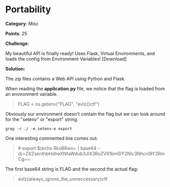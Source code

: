 # Portability

**Category**: Misc

**Points**: 25

**Challenge**: 

My beautiful API is finally ready! Uses Flask, Virtual Environments, and loads the config from Environment Variables! [Download]

**Solution:** 

The zip files contains a Web API using Python and Flask.

When reading the **application.py** file, we notice that the flag is loaded from an environment variable.
> FLAG = os.getenv("FLAG", "evlz{}ctf")

Obviously our environment doesn't contain the flag but we can look around for the "setenv" or "export" string.

`grep -r ./ -e setenv-e export`

One interesting commented line comes out:
> \# export $(echo RkxBRwo= | base64 -d)=ZXZsenthbHdheXNfaWdub3JlX3RoZV91bm5lY2Nlc3Nhcnl9Y3RmCg==

The first base64 string is FLAG and the second the actual flag:
> evlz{always_ignore_the_unneccessary}ctf
